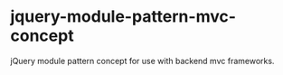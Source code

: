 # jquery-module-pattern-mvc-concept
jQuery module pattern concept for use with backend mvc frameworks.
